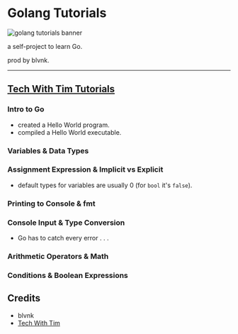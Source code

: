 # Golang Tutorials

![golang tutorials banner](https://imgur.com/bwDNJZq.png)

a self-project to learn Go.

prod by blvnk.

---

## [Tech With Tim Tutorials](https://www.youtube.com/playlist?list=PLzMcBGfZo4-mtY_SE3HuzQJzuj4VlUG0q)

### Intro to Go

- created a Hello World program.
- compiled a Hello World executable.

### Variables & Data Types

### Assignment Expression & Implicit vs Explicit

- default types for variables are usually 0 (for `bool` it's `false`).

### Printing to Console & fmt

### Console Input & Type Conversion

- Go has to catch every error . . .

### Arithmetic Operators & Math

### Conditions & Boolean Expressions

## Credits

- blvnk
- [Tech With Tim](https://www.youtube.com/channel/UC4JX40jDee_tINbkjycV4Sg)
